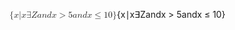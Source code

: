 <span class="katex"><span class="katex-mathml"><math xmlns="http://www.w3.org/1998/Math/MathML"><semantics><mrow><mo stretchy="false">{</mo><mi>x</mi><mi mathvariant="normal">∣</mi><mi>x</mi><mi mathvariant="normal">∃</mi><mi mathvariant="double-struck">Z</mi><mi>a</mi><mi>n</mi><mi>d</mi><mi>x</mi><mo>&gt;</mo><mn>5</mn><mi>a</mi><mi>n</mi><mi>d</mi><mi>x</mi><mo>≤</mo><mn>10</mn><mo stretchy="false">}</mo></mrow><annotation encoding="application/x-tex">\{x | x \exists \Z and x&gt;5 and x\le10\}</annotation></semantics></math></span><span class="katex-html" aria-hidden="true"><span class="base"><span class="strut" style="height:1em;vertical-align:-0.25em;"></span><span class="mopen">{</span><span class="mord mathnormal">x</span><span class="mord">∣</span><span class="mord mathnormal">x</span><span class="mord">∃</span><span class="mord"><span class="mord mathbb">Z</span></span><span class="mord mathnormal">a</span><span class="mord mathnormal">n</span><span class="mord mathnormal">d</span><span class="mord mathnormal">x</span><span class="mspace" style="margin-right:0.2777777777777778em;"></span><span class="mrel">&gt;</span><span class="mspace" style="margin-right:0.2777777777777778em;"></span></span><span class="base"><span class="strut" style="height:0.83041em;vertical-align:-0.13597em;"></span><span class="mord">5</span><span class="mord mathnormal">a</span><span class="mord mathnormal">n</span><span class="mord mathnormal">d</span><span class="mord mathnormal">x</span><span class="mspace" style="margin-right:0.2777777777777778em;"></span><span class="mrel">≤</span><span class="mspace" style="margin-right:0.2777777777777778em;"></span></span><span class="base"><span class="strut" style="height:1em;vertical-align:-0.25em;"></span><span class="mord">1</span><span class="mord">0</span><span class="mclose">}</span></span></span></span>